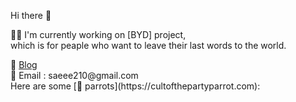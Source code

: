    Hi there  👋   

<!--
**ohse-emily/ohse-emily** is a ✨ _special_ ✨ repository because its `README.md` (this file) appears on your GitHub profile.

Here are some ideas to get you started:

- 🔭 I’m currently working on ...
- 🌱 I’m currently learning ...
- 👯 I’m looking to collaborate on ...
- 🤔 I’m looking for help with ...
- 💬 Ask me about ...
- 📫 How to reach me: ...
- 😄 Pronouns: ...
- ⚡ Fun fact: ...
-->

🤸‍♀️ I'm currently working on [BYD] project,  
which is for peaple who want to leave their last words to the world. 

<div>
📝 <a href="https://blckchainetc.tistory.com/">Blog</a>
</div>
<div>
📧 Email : saeee210@gmail.com
</div>
Here are some [🦜 parrots](https://cultofthepartyparrot.com):



